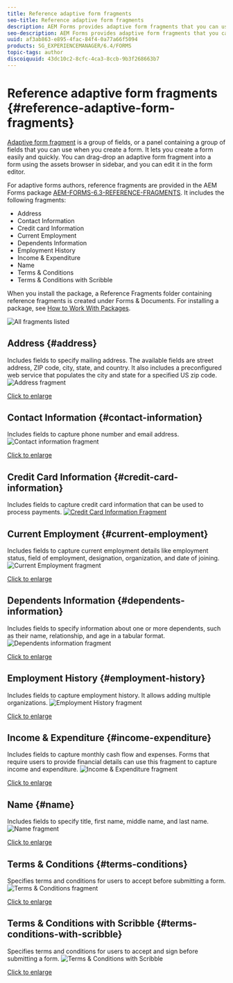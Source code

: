 ```yaml
---
title: Reference adaptive form fragments
seo-title: Reference adaptive form fragments
description: AEM Forms provides adaptive form fragments that you can use as assets to create a form quickly. 
seo-description: AEM Forms provides adaptive form fragments that you can use as assets to create a form quickly. 
uuid: af3ab863-e895-4fac-84f4-0a77a66f5094
products: SG_EXPERIENCEMANAGER/6.4/FORMS
topic-tags: author
discoiquuid: 43dc10c2-8cfc-4ca3-8ccb-9b3f268663b7
---
```


# Reference adaptive form fragments {#reference-adaptive-form-fragments}

[Adaptive form fragment](/help/forms/using/adaptive-form-fragments.md) is a group of fields, or a panel containing a group of fields that you can use when you create a form. It lets you create a form easily and quickly. You can drag-drop an adaptive form fragment into a form using the assets browser in sidebar, and you can edit it in the form editor.

For adaptive forms authors, reference fragments are provided in the AEM Forms package [AEM-FORMS-6.3-REFERENCE-FRAGMENTS](https://www.adobeaemcloud.com/content/marketplace/marketplaceProxy.html?packagePath=/content/companies/public/adobe/packages/cq630/fd/AEM-FORMS-6.3-REFERENCE-FRAGMENTS). It includes the following fragments:

* Address
* Contact Information
* Credit card Information  
* Current Employment
* Dependents Information  
* Employment History
* Income & Expenditure
* Name  
* Terms & Conditions
* Terms & Conditions with Scribble

When you install the package, a Reference Fragments folder containing reference fragments is created under Forms & Documents. For installing a package, see [How to Work With Packages](/help/sites-administering/package-manager.md).

![All fragments listed](assets/ootb-frags.png)

## Address {#address}

Includes fields to specify mailing address. The available fields are street address, ZIP code, city, state, and country. It also includes a preconfigured web service that populates the city and state for a specified US zip code.
    ![Address fragment](assets/address.png)

[Click to enlarge](assets/address.png)

## Contact Information {#contact-information}

Includes fields to capture phone number and email address. 
    ![Contact information fragment](assets/contact-info.png)

[Click to enlarge](assets/contact-info-1.png)

## Credit Card Information {#credit-card-information}

Includes fields to capture credit card information that can be used to process payments.
    [ ![Credit Card Information Fragment](assets/cc-info.png)](assets/cc-info-1.png)

## Current Employment {#current-employment}

Includes fields to capture current employment details like employment status, field of employment, designation, organization, and date of joining. 
    ![Current Employment fragment](assets/current-emp.png)

[Click to enlarge](assets/current-emp-1.png)

## Dependents Information {#dependents-information}

Includes fields to specify information about one or more dependents, such as their name, relationship, and age in a tabular format.
    ![Dependents information fragment](assets/dependents-info.png)

[Click to enlarge](assets/dependents-info-1.png)

## Employment History {#employment-history}

Includes fields to capture employment history. It allows adding multiple organizations.
    ![Employment History fragment](assets/emp-history.png)

[Click to enlarge](assets/emp-history-1.png)

## Income & Expenditure {#income-expenditure}

Includes fields to capture monthly cash flow and expenses. Forms that require users to provide financial details can use this fragment to capture income and expenditure.
    ![Income & Expenditure fragment](assets/income.png)

[Click to enlarge](assets/income-1.png)

## Name {#name}

Includes fields to specify title, first name, middle name, and last name.
    ![Name fragment](assets/name.png)

[Click to enlarge](assets/name-1.png)

## Terms & Conditions {#terms-conditions}

Specifies terms and conditions for users to accept before submitting a form.
    ![Terms & Conditions fragment](assets/tnc.png)

[Click to enlarge](assets/tnc-1.png)

## Terms & Conditions with Scribble {#terms-conditions-with-scribble}

Specifies terms and conditions for users to accept and sign before submitting a form.
    ![Terms & Conditions with Scribble](assets/tnc-scribble.png)

[Click to enlarge](assets/tnc-scribble-1.png)